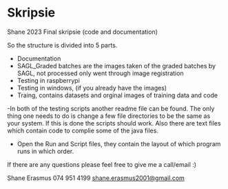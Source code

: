 # Skripsie
Shane 2023 Final skripsie (code and documentation)

So the structure is divided into 5 parts.

- Documentation
- SAGL_Graded batches are the images taken of the graded batches by SAGL, not processed only went through image registration
- Testing in raspberrypi 
- Testing in windows, (if you already have the images)
- Traing, contains datasets and orginal images of training data and code


-In both of the testing scripts another readme file can be found. The only thing one needs to do is change a few file directories to be the same as your system. If this is done the scripts should work. Also there are text files which contain code to complie some of the java files.

- Open the Run and Script files, they contain the layout of which program runs in which order.

If there are any questions please feel free to give me a call/email :)

Shane Erasmus
074 951 4199
shane.erasmus2001@gmail.com

